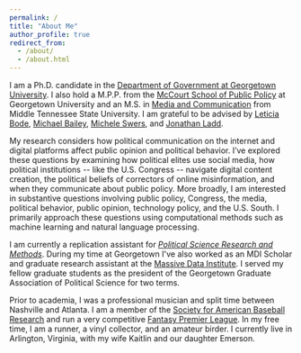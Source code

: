 ```yaml
---
permalink: /
title: "About Me"
author_profile: true
redirect_from: 
  - /about/
  - /about.html
---
```

I am a Ph.D. candidate in the [Department of Government at Georgetown University](https://government.georgetown.edu/). I also hold a M.P.P. from the [McCourt School of Public Policy](https://mccourt.georgetown.edu/) at Georgetown University and an M.S. in [Media and Communication](https://www.mtsu.edu/program/media-and-communication-m-s/) from Middle Tennessee State University. I am grateful to be advised by [Leticia Bode](https://lbode.wordpress.com), [Michael Bailey](https://michaelbailey.georgetown.domains/), [Michele Swers](https://gufaculty360.georgetown.edu/s/contact/00336000014RbbCAAS/michele-swers), and [Jonathan Ladd](https://www.jonathanmladd.com/). 

My research considers how political communication on the internet and digital platforms affect public opinion and political behavior. 
 I’ve explored these questions by examining how political elites use social media, how political institutions -- like the U.S. Congress -- navigate digital content creation, the political beliefs of correctors of online misinformation, and when they communicate about public policy. More broadly, I am interested in substantive questions involving public policy, Congress, the media, political behavior, public opinion, technology policy, and the U.S. South. I primarily approach these questions using computational methods such as machine learning and natural language processing.

I am currently a replication assistant for [*Political Science Research and Methods*](https://www.cambridge.org/core/journals/political-science-research-and-methods). During my time at Georgetown I've also worked as an MDI Scholar and graduate research assistant at the [Massive Data Institute](https://mdi.georgetown.edu/). I served my fellow graduate students as the president of the Georgetown Graduate Association of Political Science for two terms.

Prior to academia, I was a professional musician and split time between Nashville and Atlanta. I am a member of the [Society for American Baseball Research](https://sabr.org/) and run a very competitive [Fantasy Premier League](https://benjaminrburnley.github.io/FPL/). In my free time, I am a runner, a vinyl collector, and an amateur birder. I currently live in Arlington, Virginia, with my wife Kaitlin and our daughter Emerson. 

